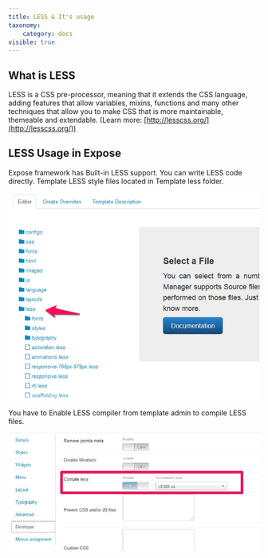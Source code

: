 ```yaml
---
title: LESS & It's usage
taxonomy:
    category: docs
visible: true
---
```


## What is LESS
LESS is a CSS pre-processor, meaning that it extends the CSS language, adding features that allow variables, mixins, functions and many other techniques that allow you to make CSS that is more maintainable, themeable and extendable. (Learn more: [http://lesscss.org/](http://lesscss.org/))

## LESS Usage in Expose
Expose framework has Built-in LESS support. You can write LESS code directly. Template LESS style files located in Template less folder.

![LESS folder](less-usage1.jpg)

You have to Enable LESS compiler from template admin to compile LESS files.

![LESS compiler](less-usage2.jpg)